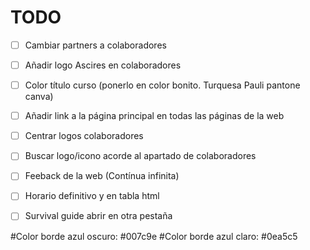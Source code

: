 # TODO

- [ ] Cambiar partners a colaboradores
- [ ] Añadir logo Ascires en colaboradores
- [ ] Color título curso (ponerlo en color bonito. Turquesa Pauli pantone canva)
- [ ] Añadir link a la página principal en todas las páginas de la web
- [ ] Centrar logos colaboradores
- [ ] Buscar logo/icono acorde al apartado de colaboradores
- [ ] Feeback de la web (Contínua infinita)
- [ ] Horario definitivo y en tabla html
- [ ] Survival guide abrir en otra pestaña


#Color borde azul oscuro: #007c9e
#Color borde azul claro: #0ea5c5